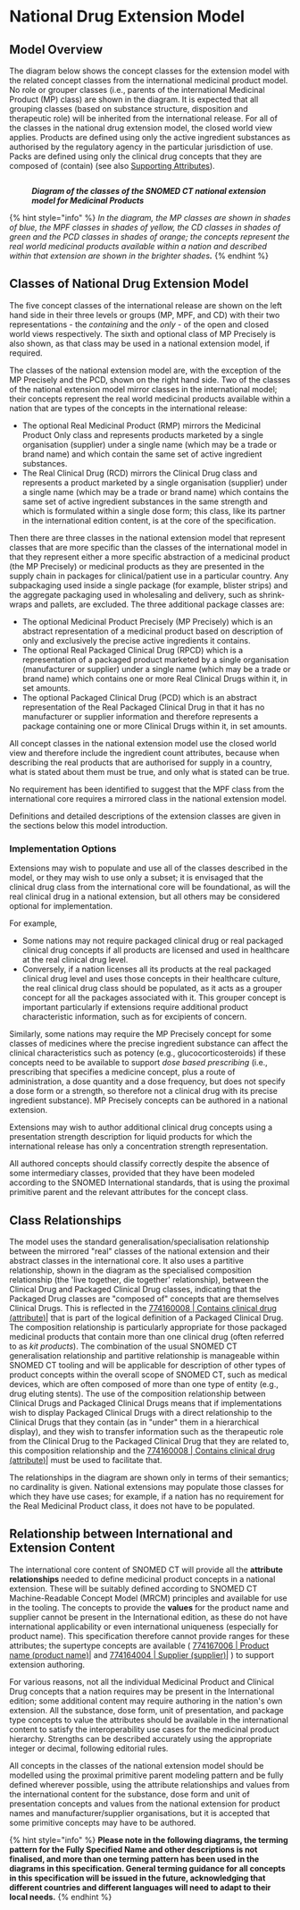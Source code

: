 # National Drug Extension Model

## Model Overview

The diagram below shows the concept classes for the extension model with the related concept classes from the international medicinal product model. No role or grouper classes (i.e., parents of the international Medicinal Product (MP) class) are shown in the diagram. It is expected that all grouping classes (based on substance structure, disposition and therapeutic role) will be inherited from the international release. For all of the classes in the national drug extension model, the closed world view applies. Products are defined using only the active ingredient substances as authorised by the regulatory agency in the particular jurisdiction of use. Packs are defined using only the clinical drug concepts that they are composed of (contain) (see also [Supporting Attributes](supporting-attributes.md)).

<figure><img src="../../../../../.gitbook/assets/image (37).png" alt=""><figcaption><p><em><strong>Diagram of the classes of the SNOMED CT national extension model for Medicinal Products</strong></em></p></figcaption></figure>

{% hint style="info" %}
_In the diagram, the MP classes are shown in shades of blue, the MPF classes in shades of yellow, the CD classes in shades of green and the PCD classes in shades of orange; the concepts represent the real world medicinal products available within a nation and described within that extension are shown in the brighter shade&#x73;**.**_
{% endhint %}

## Classes of National Drug Extension Model

The five concept classes of the international release are shown on the left hand side in their three levels or groups (MP, MPF, and CD) with their two representations - the _containing_ and the _only_ - of the open and closed world views respectively. The sixth and optional class of MP Precisely is also shown, as that class may be used in a national extension model, if required.

The classes of the national extension model are, with the exception of the MP Precisely and the PCD, shown on the right hand side. Two of the classes of the national extension model mirror classes in the international model; their concepts represent the real world medicinal products available within a nation that are types of the concepts in the international release:

* The optional Real Medicinal Product (RMP) mirrors the Medicinal Product Only class and represents products marketed by a single organisation (supplier) under a single name (which may be a trade or brand name) and which contain the same set of active ingredient substances.
* The Real Clinical Drug (RCD) mirrors the Clinical Drug class and represents a product marketed by a single organisation (supplier) under a single name (which may be a trade or brand name) which contains the same set of active ingredient substances in the same strength and which is formulated within a single dose form; this class, like its partner in the international edition content, is at the core of the specification.

Then there are three classes in the national extension model that represent classes that are more specific than the classes of the international model in that they represent either a more specific abstraction of a medicinal product (the MP Precisely) or medicinal products as they are presented in the supply chain in packages for clinical/patient use in a particular country. Any subpackaging used inside a single package (for example, blister strips) and the aggregate packaging used in wholesaling and delivery, such as shrink-wraps and pallets, are excluded. The three additional package classes are:

* The optional Medicinal Product Precisely (MP Precisely) which is an abstract representation of a medicinal product based on description of only and exclusively the precise active ingredients it contains.
* The optional Real Packaged Clinical Drug (RPCD) which is a representation of a packaged product marketed by a single organisation (manufacturer or supplier) under a single name (which may be a trade or brand name) which contains one or more Real Clinical Drugs within it, in set amounts.
* The optional Packaged Clinical Drug (PCD) which is an abstract representation of the Real Packaged Clinical Drug in that it has no manufacturer or supplier information and therefore represents a package containing one or more Clinical Drugs within it, in set amounts.

All concept classes in the national extension model use the closed world view and therefore include the ingredient count attributes, because when describing the real products that are authorised for supply in a country, what is stated about them must be true, and only what is stated can be true.

No requirement has been identified to suggest that the MPF class from the international core requires a mirrored class in the national extension model.

Definitions and detailed descriptions of the extension classes are given in the sections below this model introduction.

### Implementation Options

Extensions may wish to populate and use all of the classes described in the model, or they may wish to use only a subset; it is envisaged that the clinical drug class from the international core will be foundational, as will the real clinical drug in a national extension, but all others may be considered optional for implementation.

For example,

* &#x20;Some nations may not require packaged clinical drug or real packaged clinical drug concepts if all products are licensed and used in healthcare at the real clinical drug level.
* Conversely, if a nation licenses all its products at the real packaged clinical drug level and uses those concepts in their healthcare culture, the real clinical drug class should be populated, as it acts as a grouper concept for all the packages associated with it. This grouper concept is important particularly if extensions require additional product characteristic information, such as for excipients of concern.

Similarly, some nations may require the MP Precisely concept for some classes of medicines where the precise ingredient substance can affect the clinical characteristics such as potency (e.g., glucocorticosteroids) if these concepts need to be available to support _dose based prescribing_ (i.e., prescribing that specifies a medicine concept, plus a route of administration, a dose quantity and a dose frequency, but does not specify a dose form or a strength, so therefore not a clinical drug with its precise ingredient substance). MP Precisely concepts can be authored in a national extension.

Extensions may wish to author additional clinical drug concepts using a presentation strength description for liquid products for which the international release has only a concentration strength representation.

All authored concepts should classify correctly despite the absence of some intermediary classes, provided that they have been modeled according to the SNOMED International standards, that is using the proximal primitive parent and the relevant attributes for the concept class.

## Class Relationships

The model uses the standard generalisation/specialisation relationship between the mirrored "real" classes of the national extension and their abstract classes in the international core. It also uses a partitive relationship, shown in the diagram as the specialised composition relationship (the 'live together, die together' relationship), between the Clinical Drug and Packaged Clinical Drug classes, indicating that the Packaged Drug classes are "composed of" concepts that are themselves Clinical Drugs. This is reflected in the [774160008 | Contains clinical drug (attribute)|](http://snomed.info/id/774160008) that is part of the logical definition of a Packaged Clinical Drug. The composition relationship is particularly appropriate for those packaged medicinal products that contain more than one clinical drug (often referred to as _kit products_). The combination of the usual SNOMED CT generalisation relationship and partitive relationship is manageable within SNOMED CT tooling and will be applicable for description of other types of product concepts within the overall scope of SNOMED CT, such as medical devices, which are often composed of more than one type of entity (e.g., drug eluting stents). The use of the composition relationship between Clinical Drugs and Packaged Clinical Drugs means that if implementations wish to display Packaged Clinical Drugs with a direct relationship to the Clinical Drugs that they contain (as in "under" them in a hierarchical display), and they wish to transfer information such as the therapeutic role from the Clinical Drug to the Packaged Clinical Drug that they are related to, this composition relationship and the [774160008 | Contains clinical drug (attribute)|](http://snomed.info/id/774160008) must be used to facilitate that.

The relationships in the diagram are shown only in terms of their semantics; no cardinality is given. National extensions may populate those classes for which they have use cases; for example, if a nation has no requirement for the Real Medicinal Product class, it does not have to be populated.

## Relationship between International and Extension Content

The international core content of SNOMED CT will provide all the **attribute** **relationships** needed to define medicinal product concepts in a national extension. These will be suitably defined according to SNOMED CT Machine-Readable Concept Model (MRCM) principles and available for use in the tooling. The concepts to provide the **values** for the product name and supplier cannot be present in the International edition, as these do not have international applicability or even international uniqueness (especially for product name). This specification therefore cannot provide ranges for these attributes; the supertype concepts are available ( [774167006 | Product name (product name)|](http://snomed.info/id/774167006) and [774164004 | Supplier (supplier)|](http://snomed.info/id/774164004) ) to support extension authoring.

For various reasons, not all the individual Medicinal Product and Clinical Drug concepts that a nation requires may be present in the International edition; some additional content may require authoring in the nation's own extension. All the substance, dose form, unit of presentation, and package type concepts to value the attributes should be available in the international content to satisfy the interoperability use cases for the medicinal product hierarchy. Strengths can be described accurately using the appropriate integer or decimal, following editorial rules.

All concepts in the classes of the national extension model should be modelled using the proximal primitive parent modeling pattern and be fully defined wherever possible, using the attribute relationships and values from the international content for the substance, dose form and unit of presentation concepts and values from the national extension for product names and manufacturer/supplier organisations, but it is accepted that some primitive concepts may have to be authored.

{% hint style="info" %}
**Please note in the following diagrams, the terming pattern for the Fully Specified Name and other descriptions is not finalised, and more than one terming pattern has been used in the diagrams in this specification.  General terming guidance for all concepts in this specification will be issued in the future, acknowledging that different countries and different languages will need to adapt to their local needs.**
{% endhint %}
